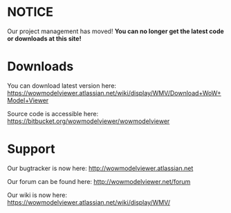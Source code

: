 # NOTICE #
Our project management has moved! **You can no longer get the latest code or downloads at this site!**

# Downloads #
You can download latest version here:
https://wowmodelviewer.atlassian.net/wiki/display/WMV/Download+WoW+Model+Viewer

Source code is accessible here:
https://bitbucket.org/wowmodelviewer/wowmodelviewer

# Support #
Our bugtracker is now here:
http://wowmodelviewer.atlassian.net

Our forum can be found here:
http://wowmodelviewer.net/forum

Our wiki is now here:
https://wowmodelviewer.atlassian.net/wiki/display/WMV/